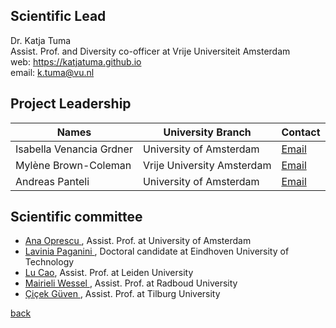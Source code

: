 

## Scientific Lead
Dr. Katja Tuma <br>
Assist. Prof. and Diversity co-officer at Vrije Universiteit Amsterdam <br>
web: https://katjatuma.github.io <br>
email: k.tuma@vu.nl <br>


## Project Leadership

| Names                              | University Branch          | Contact                                |
|------------------------------------|----------------------------|----------------------------------------|
| Isabella Venancia Grdner           | University of Amsterdam    | [Email](mailto:hack4her2024@gmail.com) |
| Mylène Brown-Coleman               | Vrije University Amsterdam | [Email](mailto:hack4her2024@gmail.com) |
| Andreas Panteli                    | University of Amsterdam    | [Email](mailto:a.panteli.uva@gmail.com)|


## Scientific committee
* <a href="https://www.uva.nl/en/profile/o/p/a.m.oprescu/a.m.oprescu.html"> Ana Oprescu </a>, Assist. Prof. at University of Amsterdam
* <a href="https://research.tue.nl/en/persons/lavinia-paganini"> Lavinia Paganini </a>, Doctoral candidate at Eindhoven University of Technology
* <a href="https://www.universiteitleiden.nl/en/staffmembers/lu-cao%5B2%5D#tab-1">Lu Cao</a>, Assist. Prof. at Leiden University
* <a href="https://mairieli.com"> Mairieli Wessel </a>, Assist. Prof. at Radboud University
* <a href="https://www.tilburguniversity.edu/staff/c-guven"> Çiçek Güven </a>, Assist. Prof. at Tilburg University

[back](./)
